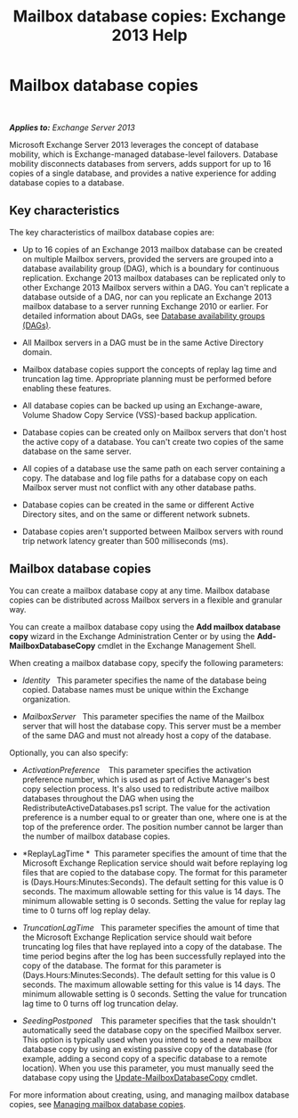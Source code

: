 ﻿---
title: 'Mailbox database copies: Exchange 2013 Help'
TOCTitle: Mailbox database copies
ms:assetid: ce748bca-3e24-493b-b9e6-153157bffd6a
ms:mtpsurl: https://technet.microsoft.com/en-us/library/Dd979802(v=EXCHG.150)
ms:contentKeyID: 48385558
ms.date: 05/13/2016
mtps_version: v=EXCHG.150
---

# Mailbox database copies

 

_**Applies to:** Exchange Server 2013_


Microsoft Exchange Server 2013 leverages the concept of database mobility, which is Exchange-managed database-level failovers. Database mobility disconnects databases from servers, adds support for up to 16 copies of a single database, and provides a native experience for adding database copies to a database.

## Key characteristics

The key characteristics of mailbox database copies are:

  - Up to 16 copies of an Exchange 2013 mailbox database can be created on multiple Mailbox servers, provided the servers are grouped into a database availability group (DAG), which is a boundary for continuous replication. Exchange 2013 mailbox databases can be replicated only to other Exchange 2013 Mailbox servers within a DAG. You can't replicate a database outside of a DAG, nor can you replicate an Exchange 2013 mailbox database to a server running Exchange 2010 or earlier. For detailed information about DAGs, see [Database availability groups (DAGs)](database-availability-groups-dags-exchange-2013-help.md).

  - All Mailbox servers in a DAG must be in the same Active Directory domain.

  - Mailbox database copies support the concepts of replay lag time and truncation lag time. Appropriate planning must be performed before enabling these features.

  - All database copies can be backed up using an Exchange-aware, Volume Shadow Copy Service (VSS)-based backup application.

  - Database copies can be created only on Mailbox servers that don't host the active copy of a database. You can't create two copies of the same database on the same server.

  - All copies of a database use the same path on each server containing a copy. The database and log file paths for a database copy on each Mailbox server must not conflict with any other database paths.

  - Database copies can be created in the same or different Active Directory sites, and on the same or different network subnets.

  - Database copies aren't supported between Mailbox servers with round trip network latency greater than 500 milliseconds (ms).

## Mailbox database copies

You can create a mailbox database copy at any time. Mailbox database copies can be distributed across Mailbox servers in a flexible and granular way.

You can create a mailbox database copy using the **Add mailbox database copy** wizard in the Exchange Administration Center or by using the **Add-MailboxDatabaseCopy** cmdlet in the Exchange Management Shell.

When creating a mailbox database copy, specify the following parameters:

  - *Identity*   This parameter specifies the name of the database being copied. Database names must be unique within the Exchange organization.

  - *MailboxServer*   This parameter specifies the name of the Mailbox server that will host the database copy. This server must be a member of the same DAG and must not already host a copy of the database.

Optionally, you can also specify:

  - *ActivationPreference*    This parameter specifies the activation preference number, which is used as part of Active Manager's best copy selection process. It's also used to redistribute active mailbox databases throughout the DAG when using the RedistributeActiveDatabases.ps1 script. The value for the activation preference is a number equal to or greater than one, where one is at the top of the preference order. The position number cannot be larger than the number of mailbox database copies.

  - *ReplayLagTime *  This parameter specifies the amount of time that the Microsoft Exchange Replication service should wait before replaying log files that are copied to the database copy. The format for this parameter is (Days.Hours:Minutes:Seconds). The default setting for this value is 0 seconds. The maximum allowable setting for this value is 14 days. The minimum allowable setting is 0 seconds. Setting the value for replay lag time to 0 turns off log replay delay.

  - *TruncationLagTime*   This parameter specifies the amount of time that the Microsoft Exchange Replication service should wait before truncating log files that have replayed into a copy of the database. The time period begins after the log has been successfully replayed into the copy of the database. The format for this parameter is (Days.Hours:Minutes:Seconds). The default setting for this value is 0 seconds. The maximum allowable setting for this value is 14 days. The minimum allowable setting is 0 seconds. Setting the value for truncation lag time to 0 turns off log truncation delay.

  - *SeedingPostponed*    This parameter specifies that the task shouldn't automatically seed the database copy on the specified Mailbox server. This option is typically used when you intend to seed a new mailbox database copy by using an existing passive copy of the database (for example, adding a second copy of a specific database to a remote location). When you use this parameter, you must manually seed the database copy using the [Update-MailboxDatabaseCopy](https://technet.microsoft.com/en-us/library/dd335201\(v=exchg.150\)) cmdlet.

For more information about creating, using, and managing mailbox database copies, see [Managing mailbox database copies](managing-mailbox-database-copies-exchange-2013-help.md).

